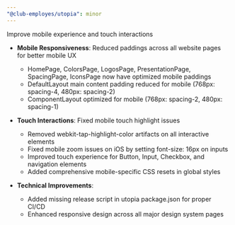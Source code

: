 ```yaml
---
"@club-employes/utopia": minor
---
```


Improve mobile experience and touch interactions

- **Mobile Responsiveness**: Reduced paddings across all website pages for better mobile UX
  - HomePage, ColorsPage, LogosPage, PresentationPage, SpacingPage, IconsPage now have optimized mobile paddings
  - DefaultLayout main content padding reduced for mobile (768px: spacing-4, 480px: spacing-2)
  - ComponentLayout optimized for mobile (768px: spacing-2, 480px: spacing-1)

- **Touch Interactions**: Fixed mobile touch highlight issues
  - Removed webkit-tap-highlight-color artifacts on all interactive elements
  - Fixed mobile zoom issues on iOS by setting font-size: 16px on inputs
  - Improved touch experience for Button, Input, Checkbox, and navigation elements
  - Added comprehensive mobile-specific CSS resets in global styles

- **Technical Improvements**: 
  - Added missing release script in utopia package.json for proper CI/CD
  - Enhanced responsive design across all major design system pages

